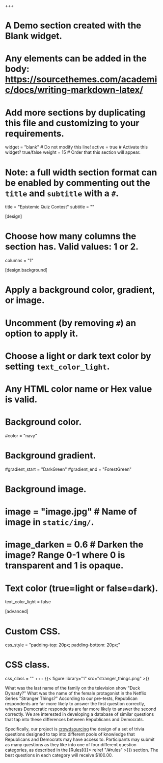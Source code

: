 +++
# A Demo section created with the Blank widget.
# Any elements can be added in the body: https://sourcethemes.com/academic/docs/writing-markdown-latex/
# Add more sections by duplicating this file and customizing to your requirements.

widget = "blank"  # Do not modify this line!
active = true  # Activate this widget? true/false
weight = 15  # Order that this section will appear.

# Note: a full width section format can be enabled by commenting out the `title` and `subtitle` with a `#`.
title = "Epistemic Quiz Contest"
subtitle = ""

[design]
  # Choose how many columns the section has. Valid values: 1 or 2.
  columns = "1"

[design.background]
  # Apply a background color, gradient, or image.
  #   Uncomment (by removing `#`) an option to apply it.
  #   Choose a light or dark text color by setting `text_color_light`.
  #   Any HTML color name or Hex value is valid.

  # Background color.
  #color = "navy"

  # Background gradient.
  #gradient_start = "DarkGreen"
  #gradient_end = "ForestGreen"

  # Background image.
  # image = "image.jpg"  # Name of image in `static/img/`.
  # image_darken = 0.6  # Darken the image? Range 0-1 where 0 is transparent and 1 is opaque.

  # Text color (true=light or false=dark).
  text_color_light = false

[advanced]
 # Custom CSS.
 css_style = "padding-top: 20px; padding-bottom: 20px;"

 # CSS class.
 css_class = ""
+++
{{< figure library="1" src="stranger_things.png" >}}

What was the last name of the family on the television show "Duck Dynasty?"  What was the name of the female protagonist in the Netflix Series "Stranger Things?"  According to our pre-tests, Republican respondents are far more likely to answer the first question correctly, whereas Democratic respondents are far more likely to answer the second correctly.  We are interested in developing a database of similar questions that tap into these differences between Republicans and Democrats.  

Specifically, our project is [crowdsourcing](https://en.wikipedia.org/wiki/Crowdsourcing) the design of a set of trivia questions designed to tap into different pools of knowledge that Republicans and Democrats may have access to. Participants may submit as many questions as they like into one of four different question categories, as described in the [Rules]({{< relref "/#rules" >}}) section.  The best questions in each category will receive $100.00.
